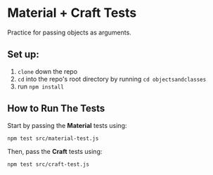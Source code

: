# Material + Craft Tests
Practice for passing objects as arguments.

## Set up:
1. `clone` down the repo
2. `cd` into the repo's root directory by running `cd objectsandclasses`
3. run `npm install`

## How to Run The Tests

Start by passing the **Material** tests using:

```
npm test src/material-test.js
```

Then, pass the **Craft** tests using:

```
npm test src/craft-test.js
```

